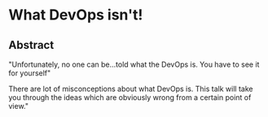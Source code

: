 # What DevOps isn't!

## Abstract
"Unfortunately, no one can be…told what the DevOps is. You have to see it for yourself"

There are lot of misconceptions about what DevOps is. This talk will take you through the ideas which are obviously wrong from a certain point of view."
